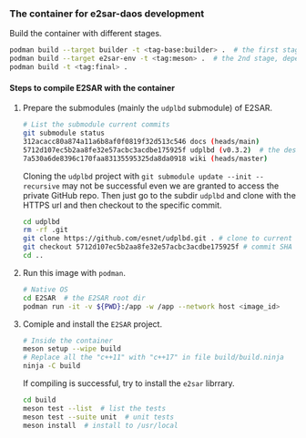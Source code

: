 
### The container for e2sar-daos development

Build the container with different stages.

```bash
podman build --target builder -t <tag-base:builder> .  # the first stage, install grpc & boost
podman build --target e2sar-env -t <tag:meson> .  # the 2nd stage, dependecies needed for compiling and building E2SAR
podman build -t <tag:final> .  
```

#### Steps to compile E2SAR with the container
1. Prepare the submodules (mainly the `udplbd` submodule) of E2SAR.

    ```bash
    # List the submodule current commits
    git submodule status
    312acacc80a874a11a6b8af0f0819f32d513c546 docs (heads/main)
    5712d107ec5b2aa8fe32e57acbc3acdbe175925f udplbd (v0.3.2)  # the desired commit
    7a530a6de8396c170faa83135595325da8da0918 wiki (heads/master)
    ```
    Cloning the `udplbd` project with `git submodule update --init --recursive` may not be successful even we are granted to access the private GitHub repo. Then just go to the subdir `udplbd` and clone with the HTTPS url and then checkout to the specific commit.

    ``` bash
    cd udplbd
    rm -rf .git
    git clone https://github.com/esnet/udplbd.git . # clone to current dir
    git checkout 5712d107ec5b2aa8fe32e57acbc3acdbe175925f # commit SHA copied from the above
    cd ..
    ```

2. Run this image with `podman`.

    ```bash
    # Native OS
    cd E2SAR  # the E2SAR root dir
    podman run -it -v ${PWD}:/app -w /app --network host <image_id>
    ```

3. Comiple and install the `E2SAR` project.
    ```bash
    # Inside the container
    meson setup --wipe build
    # Replace all the "c++11" with "c++17" in file build/build.ninja
    ninja -C build
    ```

    If compiling is successful, try to install the `e2sar` librrary.

    ```bash
    cd build
    meson test --list  # list the tests
    meson test --suite unit  # unit tests
    meson install  # install to /usr/local
    ```
